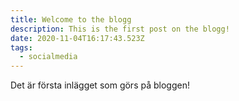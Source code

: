 ```yaml
---
title: Welcome to the blogg
description: This is the first post on the blogg!
date: 2020-11-04T16:17:43.523Z
tags:
  - socialmedia
---
```

Det är första inlägget som görs på bloggen!